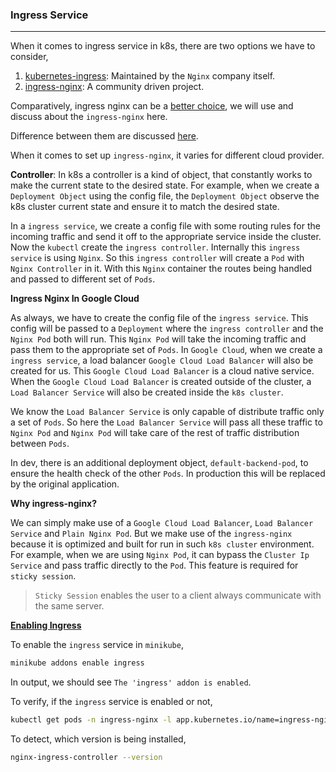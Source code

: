 ### Ingress Service

---

When it comes to ingress service in k8s, there are two options we have to consider,

1. [kubernetes-ingress](https://github.com/nginxinc/kubernetes-ingress): Maintained by the `Nginx` company itself.
2. [ingress-nginx](https://github.com/kubernetes/ingress-nginx): A community driven project.

Comparatively, ingress nginx can be a [better choice](https://www.joyfulbikeshedding.com/blog/2018-03-26-studying-the-kubernetes-ingress-system.html), we will use and discuss about the `ingress-nginx` here.

Difference between them are discussed [here](https://github.com/nginxinc/kubernetes-ingress/blob/master/docs/nginx-ingress-controllers.md).

When it comes to set up `ingress-nginx`, it varies for different cloud provider.

**Controller**: In k8s a controller is a kind of object, that constantly works to make the current state to the desired state. For example, when we create a `Deployment Object` using the config file, the `Deployment Object` observe the k8s cluster current state and ensure it to match the desired state.

In a `ingress service`, we create a config file with some routing rules for the incoming traffic and send it off to the appropriate service inside the cluster. Now the `kubectl` create the `ingress controller`. Internally this `ingress service` is using `Nginx`. So this `ingress controller` will create a `Pod` with `Nginx Controller` in it. With this `Nginx` container the routes being handled and passed to different set of `Pods`.

**Ingress Nginx In Google Cloud**

As always, we have to create the config file of the `ingress service`. This config will be passed to a `Deployment` where the `ingress controller` and the `Nginx Pod` both will run. This `Nginx Pod` will take the incoming traffic and pass them to the appropriate set of `Pods`. In `Google Cloud`, when we create a `ingress service`, a load balancer `Google Cloud Load Balancer` will also be created for us. This `Google Cloud Load Balancer` is a cloud native service. When the `Google Cloud Load Balancer` is created outside of the cluster, a `Load Balancer Service` will also be created inside the `k8s cluster`.

We know the `Load Balancer Service` is only capable of distribute traffic only a set of `Pods`. So here the `Load Balancer Service` will pass all these traffic to `Nginx Pod` and `Nginx Pod` will take care of the rest of traffic distribution between `Pods`.

In dev, there is an additional deployment object, `default-backend-pod`, to ensure the health check of the other `Pods`. In production this will be replaced by the original application.

**Why ingress-nginx?**

We can simply make use of a `Google Cloud Load Balancer`, `Load Balancer Service` and `Plain Nginx Pod`. But we make use of the `ingress-nginx` because it is optimized and built for run in such `k8s cluster` environment. For example, when we are using `Nginx Pod`, it can bypass the `Cluster Ip Service` and pass traffic directly to the `Pod`. This feature is required for `sticky session`.

> `Sticky Session` enables the user to a client always communicate with the same server.

**[Enabling Ingress](https://kubernetes.github.io/ingress-nginx/deploy/#verify-installation)**

To enable the `ingress` service in `minikube`,

```bash
minikube addons enable ingress
```

In output, we should see `The 'ingress' addon is enabled`.

To verify, if the `ingress` service is enabled or not,

```bash
kubectl get pods -n ingress-nginx -l app.kubernetes.io/name=ingress-nginx --watch
```

To detect, which version is being installed,

```bash
nginx-ingress-controller --version
```
